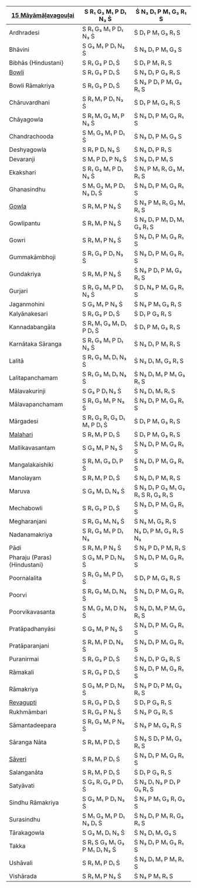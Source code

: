 | [15 Māyāmāḻavagouḻai](https://en.wikipedia.org/wiki/Mayamalavagowla "Mayamalavagowla") | S R₁ G₃ M₁ P D₁ N₃ Ṡ         | Ṡ N₃ D₁ P M₁ G₃ R₁ S               |
| -------------------------------------------------------------------------------------- | ---------------------------- | ---------------------------------- |
| Ardhradesi                                                                             | S R₁ G₃ M₁ P D₁ N₃ Ṡ         | Ṡ D₁ P M₁ G₃ R₁ S                  |
| Bhāvini                                                                                | S G₃ M₁ P D₁ N₃ Ṡ            | Ṡ N₃ D₁ P M₁ G₃ S                  |
| Bibhās {Hindustani}                                                                    | S R₁ G₃ P D₁ Ṡ               | Ṡ D₁ P M₁ R₁ S                     |
| [Bowli](https://en.wikipedia.org/wiki/Bowli "Bowli")                                   | S R₁ G₃ P D₁ Ṡ               | Ṡ N₃ D₁ P G₃ R₁ S                  |
| Bowli Rāmakriya                                                                        | S R₁ G₃ P D₁ Ṡ               | Ṡ N₃ P D₁ P M₁ G₃ R₁ S             |
| Chāruvardhani                                                                          | S R₁ M₁ P D₁ N₃ Ṡ            | Ṡ D₁ P M₁ G₃ R₁ S                  |
| Chāyagowla                                                                             | S R₁ M₁ G₃ M₁ P N₃ Ṡ         | Ṡ N₃ D₁ P M₁ G₃ R₁ S               |
| Chandrachooda                                                                          | S M₁ G₃ M₁ P D₁ Ṡ            | Ṡ N₃ D₁ P M₁ G₃ S                  |
| Deshyagowla                                                                            | S R₁ P D₁ N₃ Ṡ               | Ṡ N₃ D₁ P R₁ S                     |
| Devaranji                                                                              | S M₁ P D₁ P N₃ Ṡ             | Ṡ N₃ D₁ P M₁ S                     |
| Ekakshari                                                                              | S R₁ G₃ M₁ P D₁ N₃ Ṡ         | Ṡ N₁ P M₁ R₁ G₃ M₁ R₁ S            |
| Ghanasindhu                                                                            | S M₁ G₃ M₁ P D₁ N₃ D₁ Ṡ      | Ṡ N₃ D₁ P M₁ G₃ R₁ S               |
| [Gowla](https://en.wikipedia.org/wiki/Gowla "Gowla")                                   | S R₁ M₁ P N₃ Ṡ               | Ṡ N₃ P M₁ R₁ G₃ M₁ R₁ S            |
| Gowlipantu                                                                             | S R₁ M₁ P N₃ Ṡ               | Ṡ N₃ D₁ P M₁ D₁ M₁ G₃ R₁ S         |
| Gowri                                                                                  | S R₁ M₁ P N₃ Ṡ               | Ṡ N₃ D₁ P M₁ G₃ R₁ S               |
| Gummakāmbhoji                                                                          | S R₁ G₃ P D₁ N₃ Ṡ            | Ṡ N₃ D₁ P M₁ G₃ R₁ S               |
| Gundakriya                                                                             | S R₁ M₁ P N₃ Ṡ               | Ṡ N₃ P D₁ P M₁ G₃ R₁ S             |
| Gurjari                                                                                | S R₁ G₃ M₁ P D₁ N₃ Ṡ         | Ṡ D₁ N₃ P M₁ G₃ R₁ S               |
| Jaganmohini                                                                            | S G₃ M₁ P N₃ Ṡ               | Ṡ N₃ P M₁ G₃ R₁ S                  |
| Kalyānakesari                                                                          | S R₁ G₃ P D₁ Ṡ               | Ṡ D₁ P G₃ R₁ S                     |
| Kannadabangāla                                                                         | S R₁ M₁ G₃ M₁ D₁ P D₁ Ṡ      | Ṡ D₁ P M₁ G₃ R₁ S                  |
| Karnātaka Sāranga                                                                      | S R₁ G₃ M₁ P D₁ N₃ Ṡ         | Ṡ N₃ D₁ P M₁ R₁ S                  |
| Lalitā                                                                                 | S R₁ G₃ M₁ D₁ N₃ Ṡ           | Ṡ N₃ D₁ M₁ G₃ R₁ S                 |
| Lalitapanchamam                                                                        | S R₁ G₃ M₁ D₁ N₃ Ṡ           | Ṡ N₃ D₁ M₁ P M₁ G₃ R₁ S            |
| Mālavakurinji                                                                          | S G₃ P D₁ N₃ Ṡ               | Ṡ N₃ D₁ M₁ R₁ S                    |
| Mālavapanchamam                                                                        | S R₁ G₃ M₁ P N₃ Ṡ            | Ṡ N₃ D₁ P M₁ G₃ R₁ S               |
| Mārgadesi                                                                              | S R₁ G₃ R₁ G₃ D₁ M₁ P D₁ Ṡ   | Ṡ D₁ P M₁ G₃ R₁ S                  |
| [Malahari](https://en.wikipedia.org/wiki/Malahari "Malahari")                          | S R₁ M₁ P D₁ Ṡ               | Ṡ D₁ P M₁ G₃ R₁ S                  |
| Mallikavasantam                                                                        | S G₃ M₁ P N₃ Ṡ               | Ṡ N₃ D₁ P M₁ G₃ R₁ S               |
| Mangalakaishiki                                                                        | S R₁ M₁ G₃ D₁ P Ṡ            | Ṡ N₃ D₁ P M₁ G₃ R₁ S               |
| Manolayam                                                                              | S R₁ M₁ P D₁ Ṡ               | Ṡ N₃ D₁ P M₁ R₁ S                  |
| Maruva                                                                                 | S G₃ M₁ D₁ N₃ Ṡ              | Ṡ N₃ D₁ P G₃ M₁ G₃ R₁ S R₁ G₃ R₁ S |
| Mechabowli                                                                             | S R₁ G₃ P D₁ Ṡ               | Ṡ N₃ D₁ P M₁ G₃ R₁ S               |
| Megharanjani                                                                           | S R₁ G₃ M₁ N₃ Ṡ              | Ṡ N₃ M₁ G₃ R₁ S                    |
| Nadanamakriya                                                                          | S R₁ G₃ M₁ P D₁ N₃           | N₃ D₁ P M₁ G₃ R₁ S N₃              |
| Pādi                                                                                   | S R₁ M₁ P N₃ Ṡ               | Ṡ N₃ P D₁ P M₁ R₁ S                |
| Pharaju (Paras) {Hindustani}                                                           | S G₃ M₁ P D₁ N₃ Ṡ            | Ṡ N₃ D₁ P M₁ G₃ R₁ S               |
| Poornalalita                                                                           | S R₁ G₃ M₁ P D₁ Ṡ            | Ṡ D₁ P M₁ G₃ R₁ S                  |
| Poorvi                                                                                 | S R₁ G₃ M₁ D₁ N₃ Ṡ           | Ṡ N₃ D₁ P M₁ G₃ R₁ S               |
| Poorvikavasanta                                                                        | S M₁ G₃ M₁ D N₃ Ṡ            | Ṡ N₃ D₁ M₁ P M₁ G₃ R₁ S            |
| Pratāpadhanyāsi                                                                        | S G₃ M₁ P N₃ Ṡ               | Ṡ N₃ D₁ P M₁ G₃ R₁ S               |
| Pratāparanjani                                                                         | S R₁ M₁ P D₁ N₃ Ṡ            | Ṡ N₃ D₁ P M₁ G₃ R₁ S               |
| Puranirmai                                                                             | S R₁ G₃ P D₁ Ṡ               | Ṡ N₃ D₁ P G₃ R₁ S                  |
| Rāmakali                                                                               | S R₁ G₃ P D₁ Ṡ               | Ṡ N₃ D₁ P M₁ G₃ R₁ S               |
| Rāmakriya                                                                              | S G₃ M₁ P D₁ N₃ Ṡ            | Ṡ N₃ P D₁ P M₁ G₃ R₁ S             |
| [Revagupti](https://en.wikipedia.org/wiki/Revagupti "Revagupti")                       | S R₁ G₃ P D₁ Ṡ               | Ṡ D₁ P G₃ R₁ S                     |
| Rukhmāmbari                                                                            | S R₁ G₃ P N₃ Ṡ               | Ṡ N₃ P G₃ R₁ S                     |
| Sāmantadeepara                                                                         | S R₁ G₃ M₁ P N₃ Ṡ            | Ṡ N₃ P M₁ G₃ R₁ S                  |
| Sāranga Nāta                                                                           | S R₁ M₁ P D₁ Ṡ               | Ṡ N₃ S D₁ P M₁ G₃ R₁ S             |
| [Sāveri](https://en.wikipedia.org/wiki/Saveri "Saveri")                                | S R₁ M₁ P D₁ Ṡ               | Ṡ N₃ D₁ P M₁ G₃ R₁ S               |
| Salanganāta                                                                            | S R₁ M₁ P D₁ Ṡ               | Ṡ D₁ P G₃ R₁ S                     |
| Satyāvati                                                                              | S G₃ R₁ G₃ P D₁ Ṡ            | Ṡ N₃ D₁ N₃ P D₁ P G₃ R₁ S          |
| Sindhu Rāmakriya                                                                       | S G₃ M₁ P D₁ N₃ Ṡ            | Ṡ N₃ P M₁ G₃ R₁ G₃ S               |
| Surasindhu                                                                             | S M₁ G₃ M₁ P D₁ N₃ D₁ Ṡ      | Ṡ N₃ D₁ P M₁ R₁ G₃ R₁ S            |
| Tārakagowla                                                                            | S G₃ M₁ D₁ N₃ Ṡ              | Ṡ N₃ D₁ M₁ G₃ S                    |
| Takka                                                                                  | S R₁ S G₃ M₁ G₃ P M₁ D₁ N₃ Ṡ | Ṡ N₃ D₁ P M₁ G₃ R₁ S               |
| Ushāvali                                                                               | S R₁ M₁ P D₁ Ṡ               | Ṡ N₃ D₁ M₁ P M₁ R₁ S               |
| Vishārada                                                                              | S R₁ M₁ P N₃ Ṡ               | Ṡ N₃ P M₁ R₁ S                     |